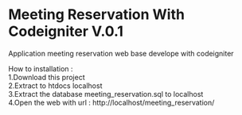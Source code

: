 # Meeting Reservation With Codeigniter V.0.1
Application meeting reservation web base develope with codeigniter <br>


How to installation : <br>
1.Download this project <br>
2.Extract to htdocs localhost <br>
3.Extract the database meeting_reservation.sql to localhost <br>
4.Open the web with url : http://localhost/meeting_reservation/



